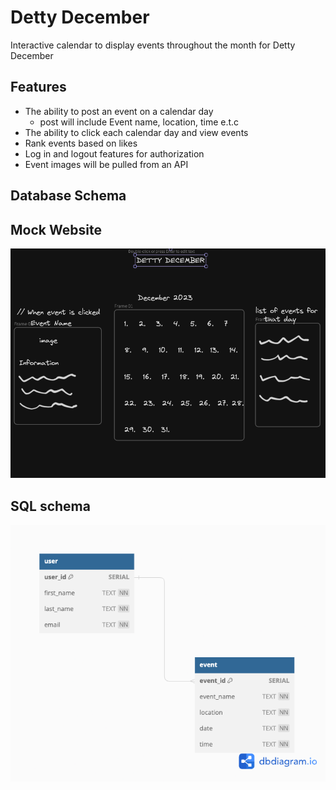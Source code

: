 # Detty December
Interactive calendar to display events throughout the month for Detty December

## Features
  - The ability to post an event on a calendar day
    - post will include Event name, location, time e.t.c
  - The ability to click each calendar day and view events
  - Rank events based on likes
  - Log in and logout features for authorization
  - Event images will be pulled from an API

## Database Schema


## Mock Website
![mocksite](detty_december_mock.png)


## SQL schema
![mocksite](Detty_dec_schema.png)
